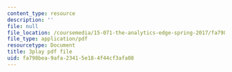 ```yaml
---
content_type: resource
description: ''
file: null
file_location: /coursemedia/15-071-the-analytics-edge-spring-2017/fa798bea9afa23415e184f44cf3afa08_ag4Qe2uheP0.pdf
file_type: application/pdf
resourcetype: Document
title: 3play pdf file
uid: fa798bea-9afa-2341-5e18-4f44cf3afa08
---
```

